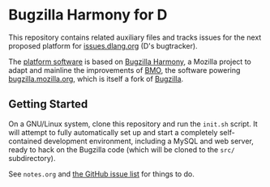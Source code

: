 Bugzilla Harmony for D
======================

This repository contains related auxiliary files and tracks issues for the next proposed platform for [issues.dlang.org](https://issues.dlang.org/) (D's bugtracker).

The [platform software](https://github.com/CyberShadow/bmo) is based on [Bugzilla Harmony](https://github.com/bugzilla/harmony), a Mozilla project to adapt and mainline the improvements of [BMO](https://github.com/mozilla-bteam/bmo), the software powering [bugzilla.mozilla.org](http://bugzilla.mozilla.org/), which is itself a fork of [Bugzilla](https://www.bugzilla.org/).

Getting Started
---------------

On a GNU/Linux system, clone this repository and run the `init.sh` script. It will attempt to fully automatically set up and start a completely self-contained development environment, including a MySQL and web server, ready to hack on the Bugzilla code (which will be cloned to the `src/` subdirectory).

See `notes.org` and [the GitHub issue list](https://github.com/CyberShadow/bugzilla-meta/issues) for things to do.
